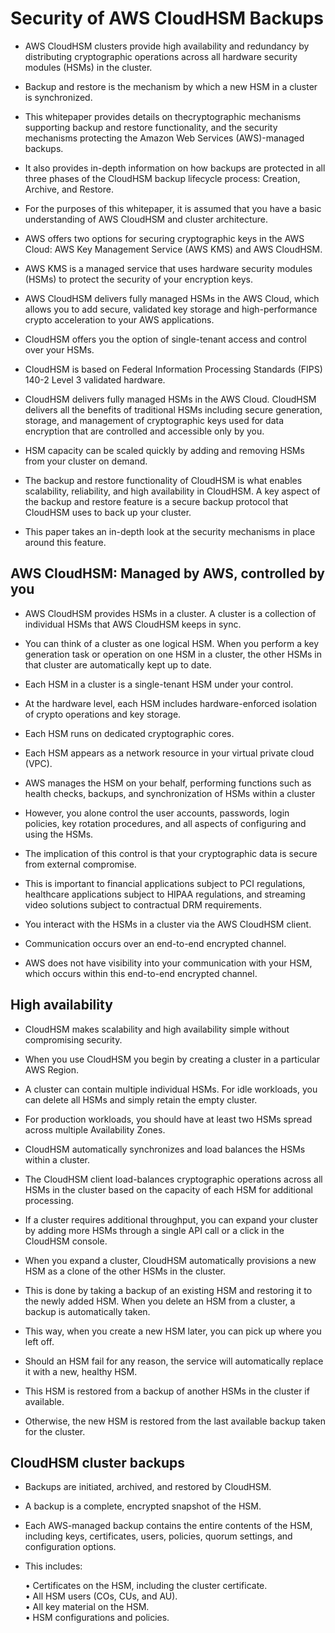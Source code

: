 # Security of AWS CloudHSM Backups

- AWS CloudHSM clusters provide high availability and redundancy by distributing cryptographic operations across all hardware security modules (HSMs) in the cluster.
- Backup and restore is the mechanism by which a new HSM in a cluster is synchronized.
- This whitepaper provides details on thecryptographic mechanisms supporting backup and restore functionality, and the security mechanisms protecting the Amazon Web Services (AWS)-managed backups.
- It also provides in-depth information on how backups are protected in all three phases of the CloudHSM backup lifecycle process: Creation, Archive, and Restore.
- For the purposes of this whitepaper, it is assumed that you have a basic understanding of AWS CloudHSM and cluster architecture.

- AWS offers two options for securing cryptographic keys in the AWS Cloud: AWS Key Management Service (AWS KMS) and AWS CloudHSM.
- AWS KMS is a managed service that uses hardware security modules (HSMs) to protect the security of your encryption keys. 
- AWS CloudHSM delivers fully managed HSMs in the AWS Cloud, which allows you to add secure, validated key storage and high-performance crypto acceleration to your AWS applications.
- CloudHSM offers you the option of single-tenant access and control over your HSMs.
- CloudHSM is based on Federal Information Processing Standards (FIPS) 140-2 Level 3 validated hardware.
- CloudHSM delivers fully managed HSMs in the AWS Cloud. CloudHSM delivers all the benefits of traditional HSMs including secure generation, storage, and management of cryptographic keys used for data encryption that are controlled and accessible only by you.
- HSM capacity can be scaled quickly by adding and removing HSMs from your cluster on demand. 
- The backup and restore functionality of CloudHSM is what enables scalability, reliability, and high availability in CloudHSM. A key aspect of the backup and restore feature is a secure backup protocol that CloudHSM uses to back up your cluster. 
- This paper takes an in-depth look at the security mechanisms in place around this feature.

## AWS CloudHSM: Managed by AWS, controlled by you
- AWS CloudHSM provides HSMs in a cluster. A cluster is a collection of individual HSMs that AWS CloudHSM keeps in sync. 
- You can think of a cluster as one logical HSM. When you perform a key generation task or operation on one HSM in a cluster, the other HSMs in that cluster are automatically kept up to date. 
- Each HSM in a cluster is a single-tenant HSM under your control. 
- At the hardware level, each HSM includes hardware-enforced isolation of crypto operations and key storage. 
- Each HSM runs on dedicated cryptographic cores.
- Each HSM appears as a network resource in your virtual private cloud (VPC).

- AWS manages the HSM on your behalf, performing functions such as health checks, backups, and synchronization of HSMs within a cluster
- However, you alone control the user accounts, passwords, login policies, key rotation procedures, and all aspects of configuring and using the HSMs.
- The implication of this control is that your cryptographic data is secure from external compromise. 
- This is important to financial applications subject to PCI regulations, healthcare applications subject to HIPAA regulations, and streaming video solutions subject to contractual DRM requirements.

- You interact with the HSMs in a cluster via the AWS CloudHSM client.
- Communication occurs over an end-to-end encrypted channel. 
- AWS does not have visibility into your communication with your HSM, which occurs within this end-to-end encrypted channel.

## High availability
- CloudHSM makes scalability and high availability simple without compromising security.
- When you use CloudHSM you begin by creating a cluster in a particular AWS Region. 
- A cluster can contain multiple individual HSMs. For idle workloads, you can delete all HSMs and simply retain the empty cluster. 
- For production workloads, you should have at least two HSMs spread across multiple Availability Zones. 

- CloudHSM automatically synchronizes and load balances the HSMs within a cluster.
- The CloudHSM client load-balances cryptographic operations across all HSMs in the cluster based on the capacity of each HSM for additional processing. 
- If a cluster requires additional throughput, you can expand your cluster by adding more HSMs through a single API call or a click in the CloudHSM console.

- When you expand a cluster, CloudHSM automatically provisions a new HSM as a clone of the other HSMs in the cluster. 
- This is done by taking a backup of an existing HSM and restoring it to the newly added HSM. When you delete an HSM from a cluster, a backup is automatically taken. 

- This way, when you create a new HSM later, you can pick up where you left off. 
- Should an HSM fail for any reason, the service will automatically replace it with a new, healthy HSM. 
- This HSM is restored from a backup of another HSMs in the cluster if available. 
- Otherwise, the new HSM is restored from the last available backup taken for the cluster.

## CloudHSM cluster backups
- Backups are initiated, archived, and restored by CloudHSM. 
- A backup is a complete, encrypted snapshot of the HSM.
- Each AWS-managed backup contains the entire contents of the HSM, including keys, certificates, users, policies, quorum settings, and configuration options.
- This includes:

    • Certificates on the HSM, including the cluster certificate.  
    • All HSM users (COs, CUs, and AU).  
    • All key material on the HSM.  
    • HSM configurations and policies.  
